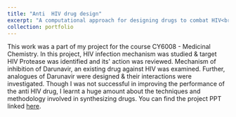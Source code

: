 ```yaml
---
title: "Anti  HIV drug design"
excerpt: "A computational approach for designing drugs to combat HIV<br/><img src='/images/500x300.png'>"
collection: portfolio
---
```


This work was a part of my project for the course CY6008 - Medicinal Chemistry. In this project, HIV infection mechanism was studied & target HIV Protease was identified and its' action was reviewed. Mechanism of inhibition of Darunavir, an existing drug against HIV was examined. Further, analogues of Darunavir were designed & their interactions were investigated. Though I was not successful in improving the performance of the anti HIV drug, I learnt a huge amount about the techniques and methodology involved in synthesizing drugs. You can find the project PPT linked [here](https://adarshsomayaji.github.io/files/CY6008_Project_PPT.pdf).

